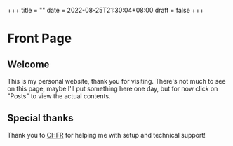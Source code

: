 +++
title =  ""
date = 2022-08-25T21:30:04+08:00
draft = false
+++
# Front Page

## Welcome

This is my personal website, thank you for visiting. There's not much to see on this page, maybe I'll put something here one day, but for now click on "Posts" to view the actual contents.


## Special thanks

Thank you to [CHFR](https://chfr.link/) for helping me with setup and technical support!